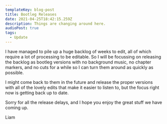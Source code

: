 ```yaml
---
templateKey: blog-post
title: Bootleg Releases
date: 2021-04-25T18:42:15.259Z
description: Things are changing around here.
audioPost: true
tags:
  - Update
---
```

I have managed to pile up a huge backlog of weeks to edit, all of which require a lot of processing to be editable. So I will be focussing on releasing the backlog as bootleg versions with no background music, no chapter markers, and no cuts for a while so I can turn them around as quickly as possible.

I might come back to them in the future and release the proper versions with all of the lovely edits that make it easier to listen to, but the focus right now is getting back up to date.

Sorry for all the release delays, and I hope you enjoy the great stuff we have coming up.

Liam